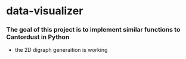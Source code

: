 # data-visualizer

### The goal of this project is to implement similar functions to Cantordust in Python

- the 2D digraph generaition is working